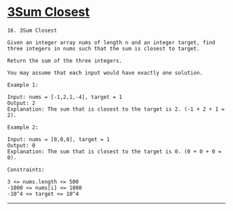 # [3Sum Closest](https://leetcode.com/problems/3sum-closest/description/)

    16. 3Sum Closest

    Given an integer array nums of length n and an integer target, find three integers in nums such that the sum is closest to target.

    Return the sum of the three integers.

    You may assume that each input would have exactly one solution.

    Example 1:

    Input: nums = [-1,2,1,-4], target = 1
    Output: 2
    Explanation: The sum that is closest to the target is 2. (-1 + 2 + 1 = 2).

    Example 2:

    Input: nums = [0,0,0], target = 1
    Output: 0
    Explanation: The sum that is closest to the target is 0. (0 + 0 + 0 = 0).

    Constraints:

    3 <= nums.length <= 500
    -1000 <= nums[i] <= 1000
    -10^4 <= target <= 10^4
---
